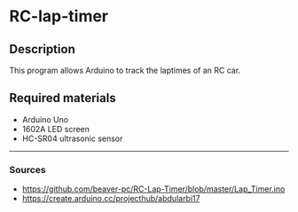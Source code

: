 # RC-lap-timer
## Description
This program allows Arduino to track the laptimes of an RC car.

## Required materials
- Arduino Uno
- 1602A LED screen
- HC-SR04 ultrasonic sensor

------
### Sources
- https://github.com/beaver-pc/RC-Lap-Timer/blob/master/Lap_Timer.ino
- https://create.arduino.cc/projecthub/abdularbi17
